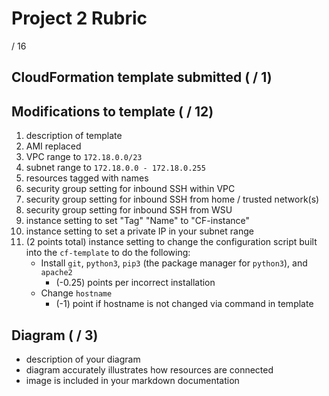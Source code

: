 # Project 2 Rubric

/ 16

## CloudFormation template submitted ( / 1)

## Modifications to template ( / 12)

1. description of template
2. AMI replaced
3. VPC range to `172.18.0.0/23`
4. subnet range to `172.18.0.0 - 172.18.0.255`
5. resources tagged with names
6. security group setting for inbound SSH within VPC
7. security group setting for inbound SSH from home / trusted network(s)
8. security group setting for inbound SSH from WSU
9. instance setting to set "Tag" "Name" to "CF-instance"
10. instance setting to set a private IP in your subnet range
11. (2 points total) instance setting to change the configuration script built into the `cf-template` to do the following:
    - Install `git`, `python3`, `pip3` (the package manager for `python3`), and `apache2` 
        - (-0.25) points per incorrect installation
    - Change `hostname`
        - (-1) point if hostname is not changed via command in template

## Diagram ( / 3)

- description of your diagram
- diagram accurately illustrates how resources are connected
- image is included in your markdown documentation

